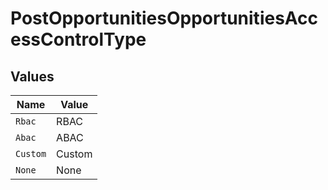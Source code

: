 # PostOpportunitiesOpportunitiesAccessControlType


## Values

| Name     | Value    |
| -------- | -------- |
| `Rbac`   | RBAC     |
| `Abac`   | ABAC     |
| `Custom` | Custom   |
| `None`   | None     |